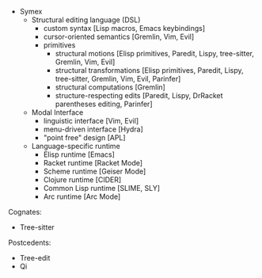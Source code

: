 * Symex
	* Structural editing language (DSL)
		* custom syntax [Lisp macros, Emacs keybindings]
		* cursor-oriented semantics [Gremlin, Vim, Evil]
		* primitives
			* structural motions [Elisp primitives, Paredit, Lispy, tree-sitter, Gremlin, Vim, Evil]
			* structural transformations [Elisp primitives, Paredit, Lispy, tree-sitter, Gremlin, Vim, Evil, Parinfer]
			* structural computations [Gremlin]
			* structure-respecting edits [Paredit, Lispy, DrRacket parentheses editing, Parinfer]
	* Modal Interface
		* linguistic interface [Vim, Evil]
		* menu-driven interface [Hydra]
		* "point free" design [APL]
	* Language-specific runtime
		* Elisp runtime [Emacs]
		* Racket runtime [Racket Mode]
		* Scheme runtime [Geiser Mode]
		* Clojure runtime [CIDER]
		* Common Lisp runtime [SLIME, SLY]
		* Arc runtime [Arc Mode]

Cognates:
* Tree-sitter

Postcedents:
* Tree-edit
* Qi
